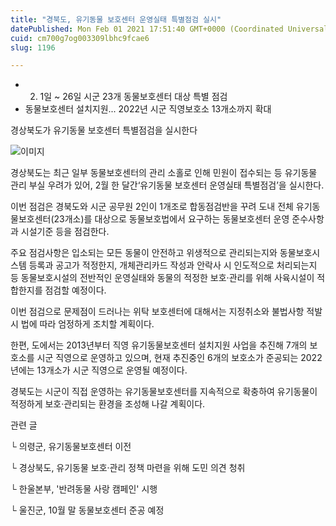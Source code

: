 ```yaml
---
title: "경북도, 유기동물 보호센터 운영실태 특별점검 실시"
datePublished: Mon Feb 01 2021 17:51:40 GMT+0000 (Coordinated Universal Time)
cuid: cm700g7og003309lbhc9fcae6
slug: 1196

---
```



- 2. 1일 ~ 26일 시군 23개 동물보호센터 대상 특별 점검
- 동물보호센터 설치지원... 2022년 시군 직영보호소 13개소까지 확대

경상북도가 유기동물 보호센터 특별점검을 실시한다

![이미지](https://cdn.hashnode.com/res/hashnode/image/upload/v1739249841638/c0200a2a-be96-41d0-ad1e-3f7e0f91ab6a.jpeg)

경상북도는 최근 일부 동물보호센터의 관리 소홀로 인해 민원이 접수되는 등 유기동물 관리 부실 우려가 있어, 2월 한 달간‘유기동물 보호센터 운영실태 특별점검’을 실시한다.

이번 점검은 경북도와 시군 공무원 2인이 1개조로 합동점검반을 꾸려 도내 전체 유기동물보호센터(23개소)를 대상으로 동물보호법에서 요구하는 동물보호센터 운영 준수사항과 시설기준 등을 점검한다.

주요 점검사항은 입소되는 모든 동물이 안전하고 위생적으로 관리되는지와 동물보호시스템 등록과 공고가 적정한지, 개체관리카드 작성과 안락사 시 인도적으로 처리되는지 등 동물보호시설의 전반적인 운영실태와 동물의 적정한 보호·관리를 위해 사육시설이 적합한지를 점검할 예정이다.

이번 점검으로 문제점이 드러나는 위탁 보호센터에 대해서는 지정취소와 불법사항 적발 시 법에 따라 엄정하게 조치할 계획이다.

한편, 도에서는 2013년부터 직영 유기동물보호센터 설치지원 사업을 추진해 7개의 보호소를 시군 직영으로 운영하고 있으며, 현재 추진중인 6개의 보호소가 준공되는 2022년에는 13개소가 시군 직영으로 운영될 예정이다.

경북도는 시군이 직접 운영하는 유기동물보호센터를 지속적으로 확충하여 유기동물이 적정하게 보호·관리되는 환경을 조성해 나갈 계획이다.

관련 글

└ 의령군, 유기동물보호센터 이전

└ 경상북도, 유기동물 보호·관리 정책 마련을 위해 도민 의견 청취

└ 한울본부, '반려동물 사랑 캠페인' 시행

└ 울진군, 10월 말 동물보호센터 준공 예정